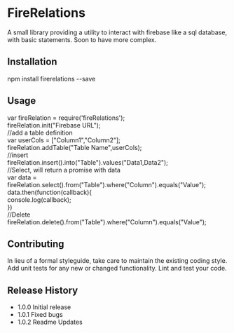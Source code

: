FireRelations
=========

A small library providing a utility to interact with firebase like a sql database, with basic statements. Soon to have more complex.

## Installation

  npm install firerelations --save

## Usage

  var fireRelation = require('fireRelations');
  <br>
  fireRelation.init("Firebase URL");
  <br>
  //add a table definition
  <br>
  var userCols = ["Column1","Column2"];
  <br>
  fireRelation.addTable("Table Name",userCols);
  <br>
  //insert
  <br>
  fireRelation.insert().into("Table").values("Data1,Data2");
  <br>
  //Select, will return a promise with data 
  <br>
  var data = fireRelation.select().from("Table").where("Column").equals("Value");
  <br>
  data.then(function(callback){
  <br>
  	console.log(callback);
  <br>
  })
  <br>
  //Delete
  <br>
  fireRelation.delete().from("Table").where("Column").equals("Value");

## Contributing

In lieu of a formal styleguide, take care to maintain the existing coding style.
Add unit tests for any new or changed functionality. Lint and test your code.

## Release History

* 1.0.0 Initial release
* 1.0.1 Fixed bugs
* 1.0.2 Readme Updates
